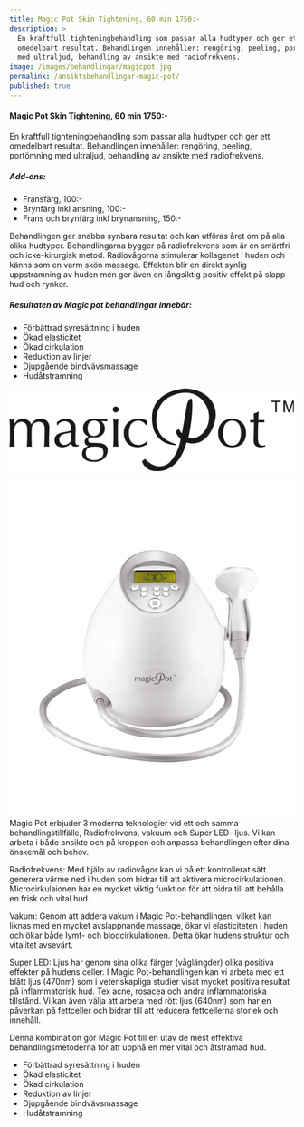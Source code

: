 ```yaml
---
title: Magic Pot Skin Tightening, 60 min 1750:-
description: >
  En kraftfull tighteningbehandling som passar alla hudtyper och ger ett
  omedelbart resultat. Behandlingen innehåller: rengöring, peeling, portömning
  med ultraljud, behandling av ansikte med radiofrekvens.
image: /images/behandlingar/magicpot.jpg
permalink: /ansiktsbehandlingar-magic-pot/
published: true
---
```

#### Magic Pot Skin Tightening, 60 min 1750:-

En kraftfull tighteningbehandling som passar alla hudtyper och ger ett omedelbart resultat. Behandlingen innehåller: rengöring, peeling, portömning med ultraljud, behandling av ansikte med radiofrekvens.

##### Add-ons:

* Fransfärg, 100:-
* Brynfärg inkl ansning, 100:-
* Frans och brynfärg inkl brynansning, 150:-

Behandlingen ger snabba synbara resultat och kan utföras året om på alla olika hudtyper. Behandlingarna bygger på radiofrekvens som är en smärtfri och icke-kirurgisk metod. Radiovågorna stimulerar kollagenet i huden och känns som en varm skön massage. Effekten blir en direkt synlig uppstramning av huden men ger även en långsiktig positiv effekt på slapp hud och rynkor.

##### Resultaten av Magic pot behandlingar innebär:

* Förbättrad syresättning i huden
* Ökad elasticitet
* Ökad cirkulation
* Reduktion av linjer
* Djupgående bindvävsmassage
* Hudåtstramning

![16A67B44-1972-4BA5-BF31-1327F80827DC](/images/arkivbilder/16a67b44-1972-4ba5-bf31-1327f80827dc.png?w=300)

![6AD3F1F2-8EDE-4649-B20B-CD235D480554](/images/arkivbilder/6ad3f1f2-8ede-4649-b20b-cd235d480554.jpeg?w=510) Magic Pot erbjuder 3 moderna teknologier vid ett och samma behandlingstillfälle, Radiofrekvens, vakuum och Super LED- ljus. Vi kan arbeta i både ansikte och på kroppen och anpassa behandlingen efter dina önskemål och behov.

Radiofrekvens: Med hjälp av radiovågor kan vi på ett kontrollerat sätt generera värme ned i huden som bidrar till att aktivera microcirkulationen. Microcirkulaionen har en mycket viktig funktion för att bidra till att behålla en frisk och vital hud.

Vakum: Genom att addera vakum i Magic Pot-behandlingen, vilket kan liknas med en mycket avslappnande massage, ökar vi elasticiteten i huden och ökar både lymf- och blodcirkulationen. Detta ökar hudens struktur och vitalitet avsevärt.

Super LED: Ljus har genom sina olika färger (våglängder) olika positiva effekter på hudens celler. I Magic Pot-behandlingen kan vi arbeta med ett blått ljus (470nm) som i vetenskapliga studier visat mycket positiva resultat på inflammatorisk hud. Tex acne, rosacea och andra inflammatoriska tillstånd. Vi kan även välja att arbeta med rött ljus (640nm) som har en påverkan på fettceller och bidrar till att reducera fettcellerna storlek och innehåll.

Denna kombination gör Magic Pot till en utav de mest effektiva behandlingsmetoderna för att uppnå en mer vital och åtstramad hud.

* Förbättrad syresättning i huden
* Ökad elasticitet
* Ökad cirkulation
* Reduktion av linjer
* Djupgående bindvävsmassage
* Hudåtstramning